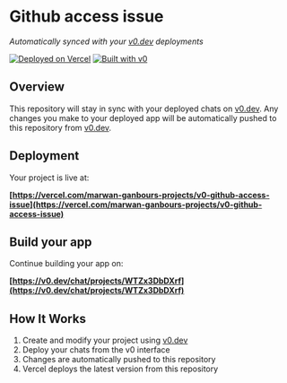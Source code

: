 # Github access issue

*Automatically synced with your [v0.dev](https://v0.dev) deployments*

[![Deployed on Vercel](https://img.shields.io/badge/Deployed%20on-Vercel-black?style=for-the-badge&logo=vercel)](https://vercel.com/marwan-ganbours-projects/v0-github-access-issue)
[![Built with v0](https://img.shields.io/badge/Built%20with-v0.dev-black?style=for-the-badge)](https://v0.dev/chat/projects/WTZx3DbDXrf)

## Overview

This repository will stay in sync with your deployed chats on [v0.dev](https://v0.dev).
Any changes you make to your deployed app will be automatically pushed to this repository from [v0.dev](https://v0.dev).

## Deployment

Your project is live at:

**[https://vercel.com/marwan-ganbours-projects/v0-github-access-issue](https://vercel.com/marwan-ganbours-projects/v0-github-access-issue)**

## Build your app

Continue building your app on:

**[https://v0.dev/chat/projects/WTZx3DbDXrf](https://v0.dev/chat/projects/WTZx3DbDXrf)**

## How It Works

1. Create and modify your project using [v0.dev](https://v0.dev)
2. Deploy your chats from the v0 interface
3. Changes are automatically pushed to this repository
4. Vercel deploys the latest version from this repository
